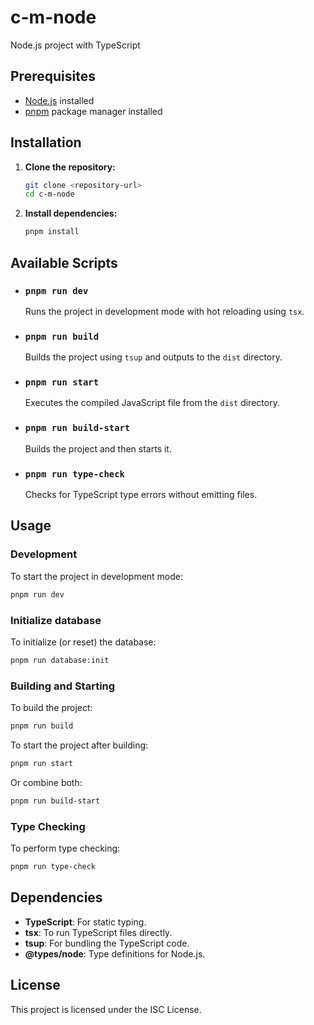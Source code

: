 # c-m-node

Node.js project with TypeScript

## Prerequisites

- [Node.js](https://nodejs.org/) installed
- [pnpm](https://pnpm.io/) package manager installed

## Installation

1. **Clone the repository:**

   ```bash
   git clone <repository-url>
   cd c-m-node
   ```

2. **Install dependencies:**

   ```bash
   pnpm install
   ```

## Available Scripts

- ### `pnpm run dev`

  Runs the project in development mode with hot reloading using `tsx`.

- ### `pnpm run build`

  Builds the project using `tsup` and outputs to the `dist` directory.

- ### `pnpm run start`

  Executes the compiled JavaScript file from the `dist` directory.

- ### `pnpm run build-start`

  Builds the project and then starts it.

- ### `pnpm run type-check`

  Checks for TypeScript type errors without emitting files.

## Usage

### Development

To start the project in development mode:

```bash
pnpm run dev
```


### Initialize database

To initialize (or reset) the database:

```bash
pnpm run database:init
```

### Building and Starting

To build the project:

```bash
pnpm run build
```

To start the project after building:

```bash
pnpm run start
```

Or combine both:

```bash
pnpm run build-start
```

### Type Checking

To perform type checking:

```bash
pnpm run type-check
```

## Dependencies

- **TypeScript**: For static typing.
- **tsx**: To run TypeScript files directly.
- **tsup**: For bundling the TypeScript code.
- **@types/node**: Type definitions for Node.js.

## License

This project is licensed under the ISC License.

